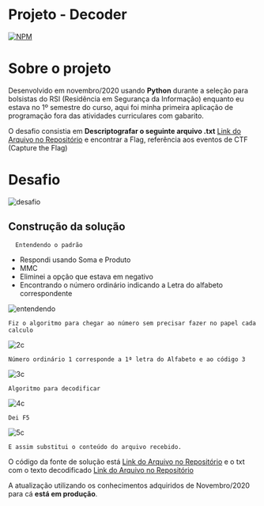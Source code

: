# Projeto - Decoder
[![NPM](https://img.shields.io/npm/l/react)](https://github.com/svapollo/decryptor-firstcode/blob/main/LICENSE)

# Sobre o projeto

Desenvolvido em novembro/2020 usando **Python** durante a seleção para bolsistas do RSI (Residência em Segurança da Informação) enquanto eu estava no 1º semestre do curso, aqui foi minha primeira aplicação de programação fora das atividades curriculares com gabarito.
  
  O desafio consistia em **Descriptografar o seguinte arquivo .txt** [Link do Arquivo no Repositório](https://github.com/svapollo/decoder-firstcode/blob/main/codigo.txt "Link rápido") e encontrar a Flag, referência aos eventos de CTF (Capture the Flag)
 
# Desafio

![desafio](https://github.com/svapollo/decoder-firstcode/blob/main/assets/desafio.png) 

## Construção da solução

      Entendendo o padrão
- Respondi usando Soma e Produto
- MMC
- Eliminei a opção que estava em negativo
- Encontrando o número ordinário indicando a Letra do alfabeto correspondente

![entendendo](https://github.com/svapollo/decoder-firstcode/blob/main/assets/entendendo.png) 

    Fiz o algoritmo para chegar ao número sem precisar fazer no papel cada calculo
    
![2c](https://github.com/svapollo/decoder-firstcode/blob/main/assets/2c.jpg) 

    Número ordinário 1 corresponde a 1ª letra do Alfabeto e ao código 3
    
![3c](https://github.com/svapollo/decoder-firstcode/blob/main/assets/3c.jpg) 

    Algoritmo para decodificar
    
![4c](https://github.com/svapollo/decoder-firstcode/blob/main/assets/4c.jpg) 

    Dei F5
    
![5c](https://github.com/svapollo/decoder-firstcode/blob/main/assets/5c.jpg) 

    E assim substitui o conteúdo do arquivo recebido.
    
O código da fonte de solução está [Link do Arquivo no Repositório](https://github.com/svapollo/decoder-firstcode/blob/main/decryptor.py "Link rápido") e o txt com o texto decodificado [Link do Arquivo no Repositório](https://github.com/svapollo/decoder-firstcode/blob/main/decrypted.txt "Link rápido")

A atualização utilizando os conhecimentos adquiridos de Novembro/2020 para cá **está em produção**.
